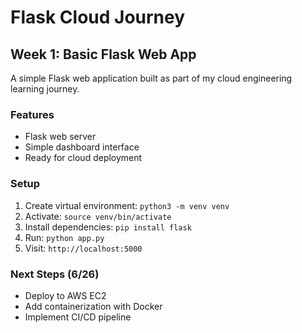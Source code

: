 # Flask Cloud Journey

## Week 1: Basic Flask Web App

A simple Flask web application built as part of my cloud engineering learning journey.

### Features
- Flask web server
- Simple dashboard interface
- Ready for cloud deployment

### Setup
1. Create virtual environment: `python3 -m venv venv`
2. Activate: `source venv/bin/activate`
3. Install dependencies: `pip install flask`
4. Run: `python app.py`
5. Visit: `http://localhost:5000`

### Next Steps (6/26)
- Deploy to AWS EC2
- Add containerization with Docker
- Implement CI/CD pipeline
